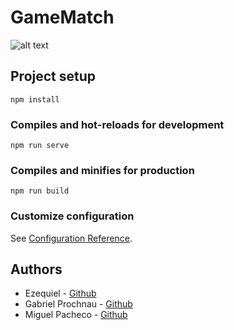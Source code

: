 # GameMatch

![alt text](https://github.com/Miguel22247/GameMatch/blob/Testing/GameMatch.png?raw=true)

## Project setup
```
npm install
```

### Compiles and hot-reloads for development
```
npm run serve
```

### Compiles and minifies for production
```
npm run build
```

### Customize configuration
See [Configuration Reference](https://cli.vuejs.org/config/).

## Authors
* Ezequiel - [Github](https://github.com/ezedksl)
* Gabriel Prochnau - [Github](https://github.com/Rielch)
* Miguel Pacheco - [Github](https://github.com/Miguel22247)
